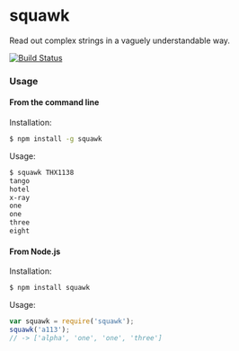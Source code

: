 squawk
======

Read out complex strings in a vaguely understandable way.

[![Build Status](https://travis-ci.org/banterability/squawk.svg?branch=master)](https://travis-ci.org/banterability/squawk)

### Usage

#### From the command line

Installation:

```bash
$ npm install -g squawk
```

Usage:

```bash
$ squawk THX1138
tango
hotel
x-ray
one
one
three
eight
```

#### From Node.js

Installation:

```bash
$ npm install squawk
```

Usage:

```javascript
var squawk = require('squawk');
squawk('a113');
// -> ['alpha', 'one', 'one', 'three']
```
